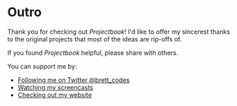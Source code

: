 # Outro

Thank you for checking out _Projectbook_! I'd like to offer my sincerest thanks to the original projects that most of the ideas are rip-offs of.

If you found _Projectbook_ helpful, please share with others.

You can support me by:

- [Following me on Twitter @brett_codes](https://twitter.com/brett_codes)
- [Watching my screencasts](https://www.youtube.com/channel/UCQXaIyeRqHjK9EK41b8J3yQ)
- [Checking out my website](https://code.brettchalupa.com)